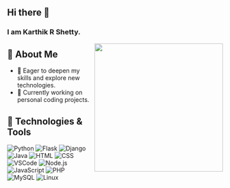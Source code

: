 <!-- ### Hi there 👋 -->

<!--
**karthikrshetty/karthikrshetty** is a ✨ _special_ ✨ repository because its `README.md` (this file) appears on your GitHub profile.

Here are some ideas to get you started:

- 🔭 I’m currently working on ...
- 🌱 I’m currently learning ...
- 👯 I’m looking to collaborate on ...
- 🤔 I’m looking for help with ...
- 💬 Ask me about ...
- 📫 How to reach me: ...
- 😄 Pronouns: ...
- ⚡ Fun fact: ...
-->
## Hi there 👋
<h3> I am Karthik R Shetty. </h3>
<img align="right" src="https://dl.openseauserdata.com/cache/originImage/files/527a9783c28c70962773a73db797ea4d.gif" height="300" width="300">

## 🚀 About Me
- 🌱 Eager to deepen my skills and explore new technologies.
- 🚧 Currently working on personal coding projects.
<!-- - 💻 Experienced in Flask and Django web frameworks. -->



## 🔧 Technologies & Tools

![Python](https://img.shields.io/badge/-Python-3776AB?style=for-the-badge&logo=python&logoColor=white)
![Flask](https://img.shields.io/badge/-Flask-000000?style=for-the-badge&logo=flask&logoColor=white)
![Django](https://img.shields.io/badge/-Django-092E20?style=for-the-badge&logo=django&logoColor=white)
![Java](https://img.shields.io/badge/-Java-007396?style=for-the-badge&logo=java&logoColor=white)
![HTML](https://img.shields.io/badge/-HTML-E34F26?style=for-the-badge&logo=html5&logoColor=white)
![CSS](https://img.shields.io/badge/-CSS-1572B6?style=for-the-badge&logo=css3&logoColor=white)
![VSCode](https://img.shields.io/badge/-VSCode-007ACC?style=for-the-badge&logo=visual-studio-code&logoColor=white)
![Node.js](https://img.shields.io/badge/-Node.js-339933?style=for-the-badge&logo=node.js&logoColor=white)
![JavaScript](https://img.shields.io/badge/-JavaScript-F7DF1E?style=for-the-badge&logo=javascript&logoColor=black)
![PHP](https://img.shields.io/badge/-PHP-777BB4?style=for-the-badge&logo=php&logoColor=white)
![MySQL](https://img.shields.io/badge/-MySQL-4479A1?style=for-the-badge&logo=mysql&logoColor=white)
![Linux](https://img.shields.io/badge/-Linux-FCC624?style=for-the-badge&logo=linux&logoColor=black)



<!-- ## 📈 GitHub Stats

[![Your GitHub Stats](https://github-readme-stats.vercel.app/api?username=karthikrshetty&show_icons=true&count_private=true)](https://github.com/your-username) -->

<!-- ## 📫 How to Reach Me

- [Email](mailto:you@example.com)
- [Twitter](https://twitter.com/your-twitter)
- [LinkedIn](https://www.linkedin.com/in/your-linkedin)

## 🌐 My Website

[Your Portfolio or Blog](https://your-website.com)

Feel free to connect and explore my projects! 😊 -->
